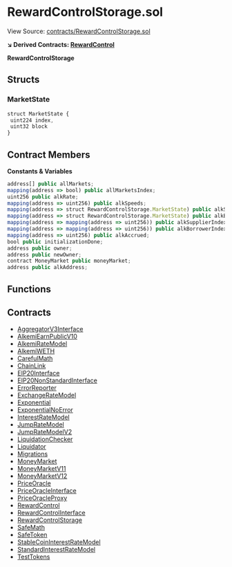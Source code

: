 # RewardControlStorage.sol

View Source: [contracts/RewardControlStorage.sol](../contracts/RewardControlStorage.sol)

**↘ Derived Contracts: [RewardControl](RewardControl.md)**

**RewardControlStorage**

## Structs
### MarketState

```js
struct MarketState {
 uint224 index,
 uint32 block
}
```

## Contract Members
**Constants & Variables**

```js
address[] public allMarkets;
mapping(address => bool) public allMarketsIndex;
uint256 public alkRate;
mapping(address => uint256) public alkSpeeds;
mapping(address => struct RewardControlStorage.MarketState) public alkSupplyState;
mapping(address => struct RewardControlStorage.MarketState) public alkBorrowState;
mapping(address => mapping(address => uint256)) public alkSupplierIndex;
mapping(address => mapping(address => uint256)) public alkBorrowerIndex;
mapping(address => uint256) public alkAccrued;
bool public initializationDone;
address public owner;
address public newOwner;
contract MoneyMarket public moneyMarket;
address public alkAddress;

```

## Functions

## Contracts

* [AggregatorV3Interface](AggregatorV3Interface.md)
* [AlkemiEarnPublicV10](AlkemiEarnPublicV10.md)
* [AlkemiRateModel](AlkemiRateModel.md)
* [AlkemiWETH](AlkemiWETH.md)
* [CarefulMath](CarefulMath.md)
* [ChainLink](ChainLink.md)
* [EIP20Interface](EIP20Interface.md)
* [EIP20NonStandardInterface](EIP20NonStandardInterface.md)
* [ErrorReporter](ErrorReporter.md)
* [ExchangeRateModel](ExchangeRateModel.md)
* [Exponential](Exponential.md)
* [ExponentialNoError](ExponentialNoError.md)
* [InterestRateModel](InterestRateModel.md)
* [JumpRateModel](JumpRateModel.md)
* [JumpRateModelV2](JumpRateModelV2.md)
* [LiquidationChecker](LiquidationChecker.md)
* [Liquidator](Liquidator.md)
* [Migrations](Migrations.md)
* [MoneyMarket](MoneyMarket.md)
* [MoneyMarketV11](MoneyMarketV11.md)
* [MoneyMarketV12](MoneyMarketV12.md)
* [PriceOracle](PriceOracle.md)
* [PriceOracleInterface](PriceOracleInterface.md)
* [PriceOracleProxy](PriceOracleProxy.md)
* [RewardControl](RewardControl.md)
* [RewardControlInterface](RewardControlInterface.md)
* [RewardControlStorage](RewardControlStorage.md)
* [SafeMath](SafeMath.md)
* [SafeToken](SafeToken.md)
* [StableCoinInterestRateModel](StableCoinInterestRateModel.md)
* [StandardInterestRateModel](StandardInterestRateModel.md)
* [TestTokens](TestTokens.md)
